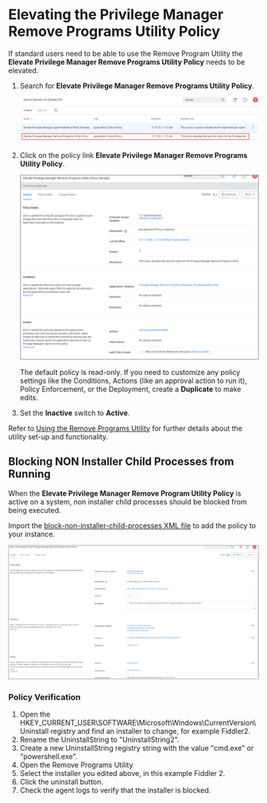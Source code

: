 [title]: # (Remove Programs Utility)
[tags]: # (elevate)
[priority]: # (5)
# Elevating the Privilege Manager Remove Programs Utility Policy

If standard users need to be able to use the Remove Program Utility the __Elevate Privilege Manager Remove Programs Utility Policy__ needs to be elevated.

1. Search for __Elevate Privilege Manager Remove Programs Utility Policy__.

   ![search](images/pm-remove-prog/elevate-1.png "Searching for policy")
1. Click on the policy link __Elevate Privilege Manager Remove Programs Utility Policy__.

   ![policy](images/pm-remove-prog/elevate-2.png "Default read-only policy")

   The default policy is read-only. If you need to customize any policy settings like the Conditions, Actions (like an approval action to run it), Policy Enforcement, or the Deployment, create a __Duplicate__ to make edits.
1. Set the __Inactive__ switch to __Active__.

Refer to [Using the Remove Programs Utility](../../../../how-to/maintenance/remove-programs-utility.md) for further details about the utility set-up and functionality.

## Blocking NON Installer Child Processes from Running

When the __Elevate Privilege Manager Remove Program Utility Policy__ is active on a system, non installer child processes should be blocked from being executed.

Import the [block-non-installer-child-processes XML file](scripts/block-non-installer-child-processes.xml) to add the policy to your instance.

![block policy](images/pm-remove-prog/block-non-installers.png "Block Non Installer Processes Policy page")

### Policy Verification

1. Open the HKEY_CURRENT_USER\SOFTWARE\Microsoft\Windows\CurrentVersion\Uninstall registry and find an installer to change, for example Fiddler2.
1. Rename the UninstallString to "UninstallString2".
1. Create a new UninstallString registry string with the value "cmd.exe" or "powershell.exe".
1. Open the Remove Programs Utility
1. Select the installer you edited above, in this example Fiddler 2.
1. Click the uninstall button.
1. Check the agent logs to verify that the installer is blocked.
